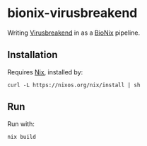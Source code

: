 # bionix-virusbreakend

Writing [Virusbreakend](https://github.com/PapenfussLab/gridss) in as a [BioNix](https://github.com/PapenfussLab/bionix) pipeline.


## Installation

Requires [Nix](http://nixos.org/nix), installed by:
```{sh}
curl -L https://nixos.org/nix/install | sh
```

## Run

Run with:
```{sh}
nix build
```
